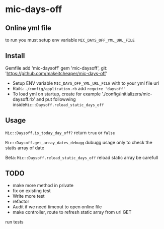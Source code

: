 # mic-days-off

## Online yml file
to run you must setup env variable
`MIC_DAYS_OFF_YML_URL_FILE`


## Install
Gemfile add 'mic-daysoff'
    gem 'mic-daysoff', git: 'https://github.com/makeitcheaper/mic-days-off'

- Setup ENV variable `MIC_DAYS_OFF_YML_URL_FILE` with to your yml file url
- Rails: `./config/application.rb` add `require 'daysoff'`
- To load yml on startup, create for example './config/initializers/mic-daysoff.rb' and put followwing inside`Mic::Daysoff.reload_static_days_off`



## Usage
`Mic::Daysoff.is_today_day_off?` return `true` or `false`

`Mic::Daysoff.get_array_dates_debugg` dubugg usage only to check the statis array of date

Beta: `Mic::Daysoff.reload_static_days_off` reload static array be carefull

## TODO
- make more method in private
- fix on existing test
- Write more test
- refactor
- Audit if we need timeout to open online file
- make controller, route to refresh static array from url GET


run tests
